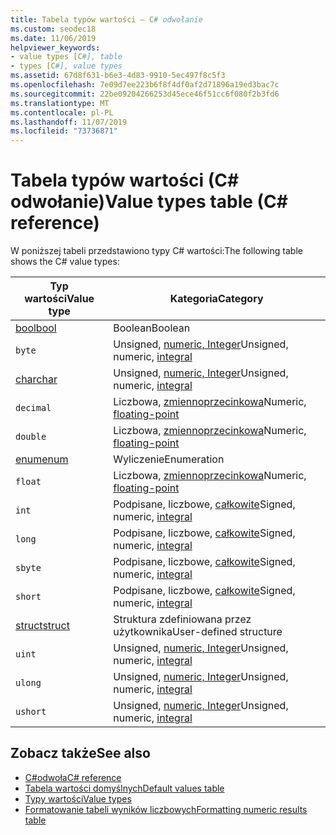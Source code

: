 ```yaml
---
title: Tabela typów wartości — C# odwołanie
ms.custom: seodec18
ms.date: 11/06/2019
helpviewer_keywords:
- value types [C#], table
- types [C#], value types
ms.assetid: 67d8f631-b6e3-4d83-9910-5ec497f8c5f3
ms.openlocfilehash: 7e09d7ee223b6f8f4df0af2d71896a19ed3bac7c
ms.sourcegitcommit: 22be09204266253d45ece46f51cc6f080f2b3fd6
ms.translationtype: MT
ms.contentlocale: pl-PL
ms.lasthandoff: 11/07/2019
ms.locfileid: "73736871"
---
```

# <a name="value-types-table-c-reference"></a><span data-ttu-id="82c6a-102">Tabela typów wartości (C# odwołanie)</span><span class="sxs-lookup"><span data-stu-id="82c6a-102">Value types table (C# reference)</span></span>

<span data-ttu-id="82c6a-103">W poniższej tabeli przedstawiono typy C# wartości:</span><span class="sxs-lookup"><span data-stu-id="82c6a-103">The following table shows the C# value types:</span></span>

|<span data-ttu-id="82c6a-104">Typ wartości</span><span class="sxs-lookup"><span data-stu-id="82c6a-104">Value type</span></span>|<span data-ttu-id="82c6a-105">Kategoria</span><span class="sxs-lookup"><span data-stu-id="82c6a-105">Category</span></span>|
|----------------|--------------|
|[<span data-ttu-id="82c6a-106">bool</span><span class="sxs-lookup"><span data-stu-id="82c6a-106">bool</span></span>](bool.md)|<span data-ttu-id="82c6a-107">Boolean</span><span class="sxs-lookup"><span data-stu-id="82c6a-107">Boolean</span></span>|
|`byte`|<span data-ttu-id="82c6a-108">Unsigned, [numeric, Integer](../builtin-types/integral-numeric-types.md)</span><span class="sxs-lookup"><span data-stu-id="82c6a-108">Unsigned, numeric, [integral](../builtin-types/integral-numeric-types.md)</span></span>|
|[<span data-ttu-id="82c6a-109">char</span><span class="sxs-lookup"><span data-stu-id="82c6a-109">char</span></span>](char.md)|<span data-ttu-id="82c6a-110">Unsigned, [numeric, Integer](../builtin-types/integral-numeric-types.md)</span><span class="sxs-lookup"><span data-stu-id="82c6a-110">Unsigned, numeric, [integral](../builtin-types/integral-numeric-types.md)</span></span>|
|`decimal`|<span data-ttu-id="82c6a-111">Liczbowa, [zmiennoprzecinkowa](../builtin-types/floating-point-numeric-types.md)</span><span class="sxs-lookup"><span data-stu-id="82c6a-111">Numeric, [floating-point](../builtin-types/floating-point-numeric-types.md)</span></span>|
|`double`|<span data-ttu-id="82c6a-112">Liczbowa, [zmiennoprzecinkowa](../builtin-types/floating-point-numeric-types.md)</span><span class="sxs-lookup"><span data-stu-id="82c6a-112">Numeric, [floating-point](../builtin-types/floating-point-numeric-types.md)</span></span>|
|[<span data-ttu-id="82c6a-113">enum</span><span class="sxs-lookup"><span data-stu-id="82c6a-113">enum</span></span>](enum.md)|<span data-ttu-id="82c6a-114">Wyliczenie</span><span class="sxs-lookup"><span data-stu-id="82c6a-114">Enumeration</span></span>|
|`float`|<span data-ttu-id="82c6a-115">Liczbowa, [zmiennoprzecinkowa](../builtin-types/floating-point-numeric-types.md)</span><span class="sxs-lookup"><span data-stu-id="82c6a-115">Numeric, [floating-point](../builtin-types/floating-point-numeric-types.md)</span></span>|
|`int`|<span data-ttu-id="82c6a-116">Podpisane, liczbowe, [całkowite](../builtin-types/integral-numeric-types.md)</span><span class="sxs-lookup"><span data-stu-id="82c6a-116">Signed, numeric, [integral](../builtin-types/integral-numeric-types.md)</span></span>|
|`long`|<span data-ttu-id="82c6a-117">Podpisane, liczbowe, [całkowite](../builtin-types/integral-numeric-types.md)</span><span class="sxs-lookup"><span data-stu-id="82c6a-117">Signed, numeric, [integral](../builtin-types/integral-numeric-types.md)</span></span>|
|`sbyte`|<span data-ttu-id="82c6a-118">Podpisane, liczbowe, [całkowite](../builtin-types/integral-numeric-types.md)</span><span class="sxs-lookup"><span data-stu-id="82c6a-118">Signed, numeric, [integral](../builtin-types/integral-numeric-types.md)</span></span>|
|`short`|<span data-ttu-id="82c6a-119">Podpisane, liczbowe, [całkowite](../builtin-types/integral-numeric-types.md)</span><span class="sxs-lookup"><span data-stu-id="82c6a-119">Signed, numeric, [integral](../builtin-types/integral-numeric-types.md)</span></span>|
|[<span data-ttu-id="82c6a-120">struct</span><span class="sxs-lookup"><span data-stu-id="82c6a-120">struct</span></span>](struct.md)|<span data-ttu-id="82c6a-121">Struktura zdefiniowana przez użytkownika</span><span class="sxs-lookup"><span data-stu-id="82c6a-121">User-defined structure</span></span>|
|`uint`|<span data-ttu-id="82c6a-122">Unsigned, [numeric, Integer](../builtin-types/integral-numeric-types.md)</span><span class="sxs-lookup"><span data-stu-id="82c6a-122">Unsigned, numeric, [integral](../builtin-types/integral-numeric-types.md)</span></span>|
|`ulong`|<span data-ttu-id="82c6a-123">Unsigned, [numeric, Integer](../builtin-types/integral-numeric-types.md)</span><span class="sxs-lookup"><span data-stu-id="82c6a-123">Unsigned, numeric, [integral](../builtin-types/integral-numeric-types.md)</span></span>|
|`ushort`|<span data-ttu-id="82c6a-124">Unsigned, [numeric, Integer](../builtin-types/integral-numeric-types.md)</span><span class="sxs-lookup"><span data-stu-id="82c6a-124">Unsigned, numeric, [integral](../builtin-types/integral-numeric-types.md)</span></span>|

## <a name="see-also"></a><span data-ttu-id="82c6a-125">Zobacz także</span><span class="sxs-lookup"><span data-stu-id="82c6a-125">See also</span></span>

- [<span data-ttu-id="82c6a-126">C#odwoła</span><span class="sxs-lookup"><span data-stu-id="82c6a-126">C# reference</span></span>](../index.md)
- [<span data-ttu-id="82c6a-127">Tabela wartości domyślnych</span><span class="sxs-lookup"><span data-stu-id="82c6a-127">Default values table</span></span>](default-values-table.md)
- [<span data-ttu-id="82c6a-128">Typy wartości</span><span class="sxs-lookup"><span data-stu-id="82c6a-128">Value types</span></span>](value-types.md)
- [<span data-ttu-id="82c6a-129">Formatowanie tabeli wyników liczbowych</span><span class="sxs-lookup"><span data-stu-id="82c6a-129">Formatting numeric results table</span></span>](formatting-numeric-results-table.md)
